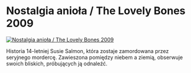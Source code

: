 Nostalgia anioła / The Lovely Bones 2009 
=============
[![Nostalgia anioła / The Lovely Bones 2009 ](http://vidos.pl/images/player.gif)](http://vidos.pl/nostalgia-aniola-the-lovely-bones-2009)

 Historia 14-letniej Susie Salmon, która zostaje zamordowana przez seryjnego mordercę. Zawieszona pomiędzy niebem a ziemią, obserwuje swoich bliskich, próbujących ją odnaleźć.
